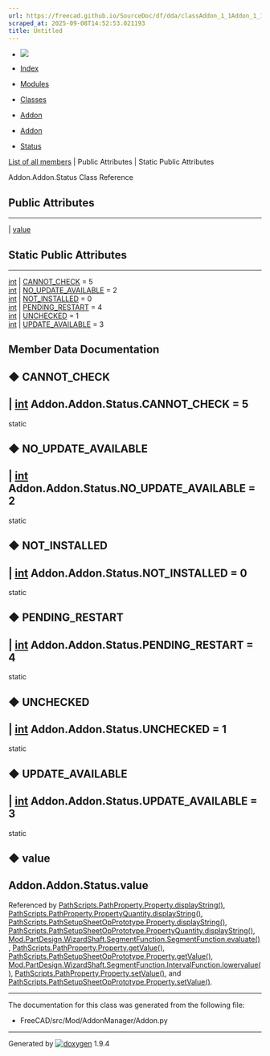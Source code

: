 ```yaml
---
url: https://freecad.github.io/SourceDoc/df/dda/classAddon_1_1Addon_1_1Status.html
scraped_at: 2025-09-08T14:52:53.021193
title: Untitled
---
```


  * [ ![](https://www.freecad.org/svg/logo-freecad.svg) ](https://freecadweb.org "FreeCAD")
  * [Index](../../index.html "Index")
  * [Modules](../../modules.html "Modules list")
  * [Classes](../../annotated.html "Annotated list")

  * [Addon](../../dc/da4/namespaceAddon.html)
  * [Addon](../../d8/d91/classAddon_1_1Addon.html)
  * [Status](../../df/dda/classAddon_1_1Addon_1_1Status.html)

[List of all members](../../dc/d28/classAddon_1_1Addon_1_1Status-members.html) | Public Attributes | Static Public Attributes

Addon.Addon.Status Class Reference

##  Public Attributes  
  
---  
|
[value](../../df/dda/classAddon_1_1Addon_1_1Status.html#a10ece7e53373da7a78b14bab2edde0bb)  
  
##  Static Public Attributes  
  
---  
[int](../../d1/da0/classint.html) | [CANNOT_CHECK](../../df/dda/classAddon_1_1Addon_1_1Status.html#ad2e5d93a8f4050950b90e1ac8fa06237) = 5  
[int](../../d1/da0/classint.html) | [NO_UPDATE_AVAILABLE](../../df/dda/classAddon_1_1Addon_1_1Status.html#a2a7f6810e347ff6e7e164e8a82c54c4f) = 2  
[int](../../d1/da0/classint.html) | [NOT_INSTALLED](../../df/dda/classAddon_1_1Addon_1_1Status.html#afb70db5be46fbd7e8307808935934cc4) = 0  
[int](../../d1/da0/classint.html) | [PENDING_RESTART](../../df/dda/classAddon_1_1Addon_1_1Status.html#a6f5502b06f4d0588bb5225f95c9bdff5) = 4  
[int](../../d1/da0/classint.html) | [UNCHECKED](../../df/dda/classAddon_1_1Addon_1_1Status.html#afe7568c70f8f0a70c5c793ba9dafa59c) = 1  
[int](../../d1/da0/classint.html) | [UPDATE_AVAILABLE](../../df/dda/classAddon_1_1Addon_1_1Status.html#ac7ad7d5de5bafe141861263020080c3d) = 3  
  
## Member Data Documentation

## ◆ CANNOT_CHECK

| [int](../../d1/da0/classint.html) Addon.Addon.Status.CANNOT_CHECK = 5  
---  
static  
  
## ◆ NO_UPDATE_AVAILABLE

| [int](../../d1/da0/classint.html) Addon.Addon.Status.NO_UPDATE_AVAILABLE = 2  
---  
static  
  
## ◆ NOT_INSTALLED

| [int](../../d1/da0/classint.html) Addon.Addon.Status.NOT_INSTALLED = 0  
---  
static  
  
## ◆ PENDING_RESTART

| [int](../../d1/da0/classint.html) Addon.Addon.Status.PENDING_RESTART = 4  
---  
static  
  
## ◆ UNCHECKED

| [int](../../d1/da0/classint.html) Addon.Addon.Status.UNCHECKED = 1  
---  
static  
  
## ◆ UPDATE_AVAILABLE

| [int](../../d1/da0/classint.html) Addon.Addon.Status.UPDATE_AVAILABLE = 3  
---  
static  
  
## ◆ value

Addon.Addon.Status.value  
---  
  
Referenced by
[PathScripts.PathProperty.Property.displayString()](../../d3/ddd/classPathScripts_1_1PathProperty_1_1Property.html#a173a46d5a9f2f780b67036cf91b44ac1),
[PathScripts.PathProperty.PropertyQuantity.displayString()](../../d7/db5/classPathScripts_1_1PathProperty_1_1PropertyQuantity.html#af9a746ffdfbbc9540ff8b12085256211),
[PathScripts.PathSetupSheetOpPrototype.Property.displayString()](../../d2/d60/classPathScripts_1_1PathSetupSheetOpPrototype_1_1Property.html#a248ab3fd35ec6b00fe1ef7e33522a605),
[PathScripts.PathSetupSheetOpPrototype.PropertyQuantity.displayString()](../../dc/d20/classPathScripts_1_1PathSetupSheetOpPrototype_1_1PropertyQuantity.html#ae82432702480407f52a44b6b626228cc),
[Mod.PartDesign.WizardShaft.SegmentFunction.SegmentFunction.evaluate()](../../de/d2e/classMod_1_1PartDesign_1_1WizardShaft_1_1SegmentFunction_1_1SegmentFunction.html#a53b2bca87ec4a37fbc548844bc74212d),
[PathScripts.PathProperty.Property.getValue()](../../d3/ddd/classPathScripts_1_1PathProperty_1_1Property.html#a80dbf20503ac54ecb31d235ceb634978),
[PathScripts.PathSetupSheetOpPrototype.Property.getValue()](../../d2/d60/classPathScripts_1_1PathSetupSheetOpPrototype_1_1Property.html#a71e7b49240931f932458d78d61eec895),
[Mod.PartDesign.WizardShaft.SegmentFunction.IntervalFunction.lowervalue()](../../d9/d57/classMod_1_1PartDesign_1_1WizardShaft_1_1SegmentFunction_1_1IntervalFunction.html#a0a29ae4528775248edef27893e9c34e9),
[PathScripts.PathProperty.Property.setValue()](../../d3/ddd/classPathScripts_1_1PathProperty_1_1Property.html#a48b66d08ffe443f72ff1f62667acf0e5),
and
[PathScripts.PathSetupSheetOpPrototype.Property.setValue()](../../d2/d60/classPathScripts_1_1PathSetupSheetOpPrototype_1_1Property.html#a18403b3b5b1d88520d51fa29a4fe86b1).

* * *

The documentation for this class was generated from the following file:

  * FreeCAD/src/Mod/AddonManager/Addon.py

* * *

Generated by
[![doxygen](../../doxygen.svg)](https://www.doxygen.org/index.html) 1.9.4

